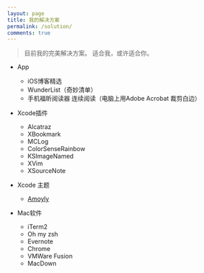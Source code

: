 ```yaml
---
layout: page
title: 我的解决方案
permalink: /solution/
comments: true
---
```



> 目前我的完美解决方案。
> 适合我，或许适合你。


- App
    + iOS博客精选
    + WunderList（奇妙清单）
    + 手机福昕阅读器 连续阅读（电脑上用Adobe Acrobat 裁剪白边）

- Xcode插件
    + Alcatraz
    + XBookmark
    + MCLog
    + ColorSenseRainbow
    + KSImageNamed
    + XVim
    + XSourceNote

- Xcode 主题
    + [Amoyly](https://github.com/Br1an6/Amoyly-Xcode-Themes)

- Mac软件
    + iTerm2
    + Oh my zsh
    + Evernote
    + Chrome
    + VMWare Fusion
    + MacDown